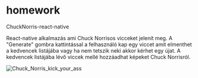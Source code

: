 # homework
ChuckNorris-react-native

React-native alkalmazás ami Chuck Norrisos vicceket jelenít meg. A "Generate" gombra kattintással a felhasználó kap egy viccet amit elmenthet a kedvencek listájába vagy ha nem tetszik neki akkor kérhet egy újat. A kedvencek listájába lévő viccek mellé hozzáadhat képeket Chuck Norrisról.

![Chuck_Norris_kick_your_ass](http://pngimg.com/uploads/chuck_norris/chuck_norris_PNG23.png)
